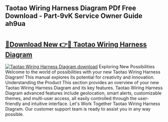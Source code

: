 ## Taotao Wiring Harness Diagram PDf Free Download - Part-9vK Service Owner Guide ah9ua

# <h2><a href="http://dfhbne.blite.top/?on=Taotao+Wiring+Harness+Diagram">🔗Download New 👉🔴 Taotao Wiring Harness Diagram</a></h2>

[![Taotao Wiring Harness Diagram download](https://i.imgur.com/lujVjoI.png)](http://dfhbne.blite.top/?on=Taotao+Wiring+Harness+Diagram)
Exploring New Possibilities Welcome to the world of possibilities with your new Taotao Wiring Harness Diagram! This manual explores its potential for creativity and innovation. Understanding the Product This section provides an overview of your new Taotao Wiring Harness Diagram and its key features. Taotao Wiring Harness Diagram advanced features include geolocation, smart alerts, customizable themes, and multi-user access, all easily controlled through the user-friendly and intuitive interface. Let's Work Together Taotao Wiring Harness Diagram. Our customer support team is ready to assist you in any way possible.
